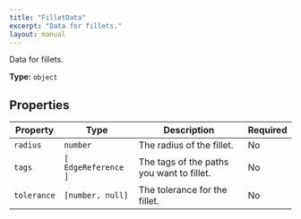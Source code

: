 ```yaml
---
title: "FilletData"
excerpt: "Data for fillets."
layout: manual
---
```


Data for fillets.

**Type:** `object`






## Properties

| Property | Type | Description | Required |
|----------|------|-------------|----------|
| `radius` |`number`| The radius of the fillet. | No |
| `tags` |`[` `EdgeReference` `]`| The tags of the paths you want to fillet. | No |
| `tolerance` |`[number, null]`| The tolerance for the fillet. | No |


